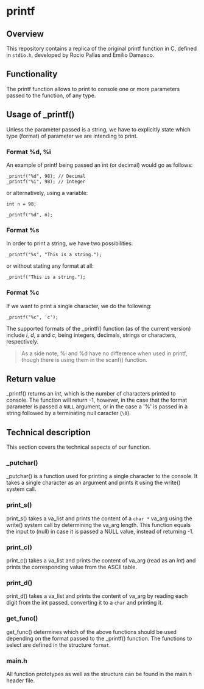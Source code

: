 # printf
## Overview
This repository contains a replica of the original printf function in C, defined in ```stdio.h```, developed by Rocio Pallas and Emilio Damasco.
## Functionality
The printf function allows to print to console one or more parameters passed to the function, of any type.
## Usage of _printf()
Unless the parameter passed is a string, we have to explicitly state which type (format) of parameter we are intending to print.
### Format %d, %i
An example of printf being passed an int (or decimal) would go as follows:
```
_printf("%d", 98); // Decimal
_printf("%i", 98); // Integer
```
or alternatively, using a variable:
```
int n = 98;

_printf("%d", n);
```

### Format %s
In order to print a string, we have two possibilities:
```
_printf("%s", "This is a string.");
```
or without stating any format at all:
```
_printf("This is a string.");
```

### Format %c
If we want to print a single character, we do the following:
```
_printf("%c", 'c');
```
 
The supported formats of the _printf() function (as of the current version) include *i*, *d*, *s* and *c*, being integers, decimals, strings or characters, respectively.
> As a side note, %i and %d have no difference when used in printf, though there is using them in the scanf() function.

## Return value
_printf() returns an *int*, which is the number of characters printed to console.
The function will return -1, however, in the case that the format parameter is passed a ```NULL``` argument, or in the case a '%' is passed in a string followed by a terminating null caracter (```\0```).

## Technical description
This section covers the technical aspects of our function.
### _putchar()
_putchar() is a function used for printing a single character to the console. It takes a single character as an argument and prints it using the write() system call.
### print_s()
print_s() takes a va_list and prints the content of a ```char *``` va_arg using the write() system call by determining the va_arg length. This function equals the input to (null) in case it is passed a NULL value, instead of returning -1.
### print_c()
print_c() takes a va_list and prints the content of va_arg (read as an *int*) and prints the corresponding value from the ASCII table.
### print_d()
print_d() takes a va_list and prints the content of va_arg by reading each digit from the int passed, converting it to a ```char``` and printing it. 
### get_func()
get_func() determines which of the above functions should be used depending on the format passed to the _printf() function. The functions to select are defined in the structure ```format```.
### main.h
All function prototypes as well as the structure can be found in the main.h header file.
